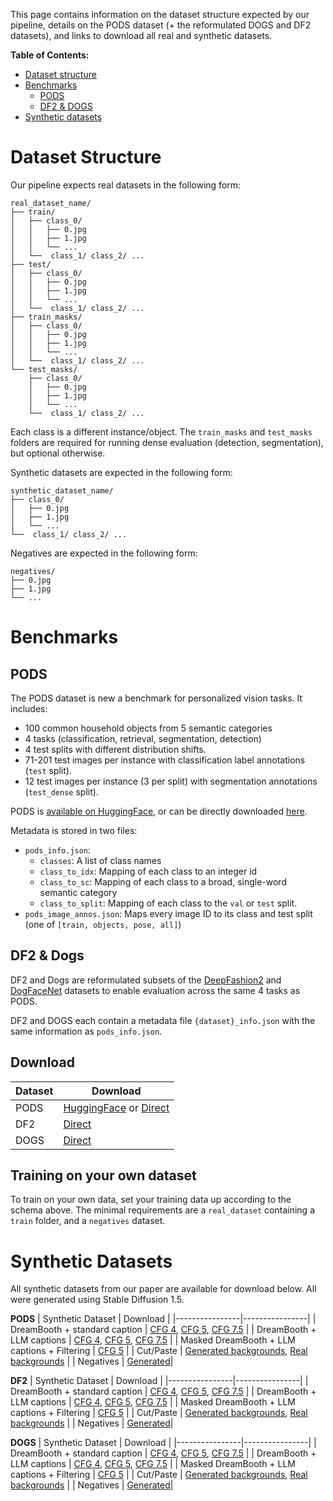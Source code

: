 This page contains information on the dataset structure expected by our pipeline, details on the PODS dataset (+ the reformulated DOGS and DF2 datasets), and links to download all real and synthetic datasets. 

**Table of Contents:**
* [Dataset structure](#dataset-structure)
* [Benchmarks](#benchmarks)
  * [PODS](#pods)
  * [DF2 & DOGS](#df2--dogs)
* [Synthetic datasets](#synthetic-datasets)

# Dataset Structure
Our pipeline expects real datasets in the following form:
```
real_dataset_name/
├── train/
│   ├── class_0/
│   │   ├── 0.jpg
│   │   ├── 1.jpg
│   │   └── ...
│   └──  class_1/ class_2/ ...
├── test/
│   ├── class_0/
│   │   ├── 0.jpg
│   │   ├── 1.jpg
│   │   └── ...
│   └──  class_1/ class_2/ ...
├── train_masks/
│   ├── class_0/
│   │   ├── 0.jpg
│   │   ├── 1.jpg
│   │   └── ...
│   └──  class_1/ class_2/ ...
└── test_masks/
    ├── class_0/
    │   ├── 0.jpg
    │   ├── 1.jpg
    │   └── ...
    └──  class_1/ class_2/ ...
```
Each class is a different instance/object. The `train_masks` and `test_masks` folders are required for running dense evaluation (detection, segmentation), but optional otherwise.

Synthetic datasets are expected in the following form:
```
synthetic_dataset_name/
├── class_0/
│   ├── 0.jpg
│   ├── 1.jpg
│   └── ...
└──  class_1/ class_2/ ...
```

Negatives are expected in the following form:
```
negatives/
├── 0.jpg
├── 1.jpg
└── ...
```

# Benchmarks 
## PODS
The PODS dataset is new a benchmark for personalized vision tasks. It includes:
* 100 common household objects from 5 semantic categories
* 4 tasks (classification, retrieval, segmentation, detection)
* 4 test splits with different distribution shifts.
* 71-201 test images per instance with classification label annotations (`test` split).
* 12 test images per instance (3 per split) with segmentation annotations (`test_dense` split).

PODS is [available on HuggingFace](https://huggingface.co/datasets/chaenayo/PODS), or can be directly downloaded [here](https://data.csail.mit.edu/personal_rep/pods.zip).

Metadata is stored in two files:
* `pods_info.json`:
  * `classes`: A list of class names
  * `class_to_idx`: Mapping of each class to an integer id
  * `class_to_sc`: Mapping of each class to a broad, single-word semantic category
  * `class_to_split`: Mapping of each class to the `val` or `test` split.
* `pods_image_annos.json`: Maps every image ID to its class and test split (one of `[train, objects, pose, all]`)    

## DF2 & Dogs
DF2 and Dogs are reformulated subsets of the [DeepFashion2](https://github.com/switchablenorms/DeepFashion2) and [DogFaceNet](https://github.com/GuillaumeMougeot/DogFaceNet) datasets to enable evaluation across the same 4 tasks as PODS.

DF2 and DOGS each contain a metadata file `{dataset}_info.json` with the same information as `pods_info.json`.

## Download
| **Dataset**     | **Download**    |
|-----------------|-----------------|
| PODS            | [HuggingFace](https://huggingface.co/datasets/chaenayo/PODS) or [Direct](https://data.csail.mit.edu/personal_rep/pods.zip) |
| DF2             | [Direct](https://data.csail.mit.edu/personal_rep/df2.zip)    |
| DOGS            | [Direct](https://data.csail.mit.edu/personal_rep/dogs.zip)    |

## Training on your own dataset
To train on your own data, set your training data up according to the schema above. The minimal requirements are a `real_dataset` containing a `train` folder, and a `negatives` dataset.

# Synthetic Datasets
All synthetic datasets from our paper are available for download below. All were generated using Stable Diffusion 1.5.

**PODS**
| Synthetic Dataset | Download |
|----------------|----------------|
| DreamBooth + standard caption | [CFG 4](https://data.csail.mit.edu/personal_rep/syn_data/pods/pods_dreambooth_cfg_4.zip), [CFG 5](https://data.csail.mit.edu/personal_rep/syn_data/pods/pods_dreambooth_cfg_5.zip), [CFG 7.5](https://data.csail.mit.edu/personal_rep/syn_data/pods/pods_dreambooth_cfg_7.5.zip) |
| DreamBooth + LLM captions | [CFG 4](https://data.csail.mit.edu/personal_rep/syn_data/pods/pods_dreambooth_llm_cfg_4.zip), [CFG 5](https://data.csail.mit.edu/personal_rep/syn_data/pods/pods_dreambooth_llm_cfg_5.zip), [CFG 7.5](https://data.csail.mit.edu/personal_rep/syn_data/pods/pods_dreambooth_llm_cfg_7.5.zip) |
| Masked DreamBooth + LLM captions + Filtering | [CFG 5](https://data.csail.mit.edu/personal_rep/syn_data/pods/pods_dreambooth_llm_masked_filtered_cfg_5.zip) |
| Cut/Paste | [Generated backgrounds](https://data.csail.mit.edu/personal_rep/syn_data/pods/pods_cut_and_paste_sd_background.zip), [Real backgrounds](https://data.csail.mit.edu/personal_rep/syn_data/pods/pods_cut_and_paste_real_background.zip) |
| Negatives | [Generated](https://data.csail.mit.edu/personal_rep/syn_data/pods/pods_negatives.zip)|

**DF2**
| Synthetic Dataset | Download |
|----------------|----------------|
| DreamBooth + standard caption | [CFG 4](https://data.csail.mit.edu/personal_rep/syn_data/df2/df2_dreambooth_cfg_4.zip), [CFG 5](https://data.csail.mit.edu/personal_rep/syn_data/df2/df2_dreambooth_cfg_5.zip), [CFG 7.5](https://data.csail.mit.edu/personal_rep/syn_data/df2/df2_dreambooth_cfg_7.5.zip) |
| DreamBooth + LLM captions | [CFG 4](https://data.csail.mit.edu/personal_rep/syn_data/df2/df2_dreambooth_llm_cfg_4.zip), [CFG 5](https://data.csail.mit.edu/personal_rep/syn_data/df2/df2_dreambooth_llm_cfg_5.zip), [CFG 7.5](https://data.csail.mit.edu/personal_rep/syn_data/df2/df2_dreambooth_llm_cfg_7.5.zip) |
| Masked DreamBooth + LLM captions + Filtering | [CFG 5](https://data.csail.mit.edu/personal_rep/syn_data/df2/df2_dreambooth_llm_masked_filtered_cfg_5.zip) |
| Cut/Paste | [Generated backgrounds](https://data.csail.mit.edu/personal_rep/syn_data/df2/df2_cut_and_paste_sd_background.zip), [Real backgrounds](https://data.csail.mit.edu/personal_rep/syn_data/df2/df2_cut_and_paste_real_background.zip) |
| Negatives | [Generated](https://data.csail.mit.edu/personal_rep/syn_data/df2/df2_negatives.zip)|

**DOGS**
| Synthetic Dataset | Download |
|----------------|----------------|
| DreamBooth + standard caption | [CFG 4](https://data.csail.mit.edu/personal_rep/syn_data/dogs/dogs_dreambooth_cfg_4.zip), [CFG 5](https://data.csail.mit.edu/personal_rep/syn_data/dogs/dogs_dreambooth_cfg_5.zip), [CFG 7.5](https://data.csail.mit.edu/personal_rep/syn_data/dogs/dogs_dreambooth_cfg_7.5.zip) |
| DreamBooth + LLM captions | [CFG 4](https://data.csail.mit.edu/personal_rep/syn_data/dogs/dogs_dreambooth_llm_cfg_4.zip), [CFG 5](https://data.csail.mit.edu/personal_rep/syn_data/dogs/dogs_dreambooth_llm_cfg_5.zip), [CFG 7.5](https://data.csail.mit.edu/personal_rep/syn_data/dogs/dogs_dreambooth_llm_cfg_7.5.zip) |
| Masked DreamBooth + LLM captions + Filtering | [CFG 5](https://data.csail.mit.edu/personal_rep/syn_data/dogs/dogs_dreambooth_llm_masked_filtered_cfg_5.zip) |
| Cut/Paste | [Generated backgrounds](https://data.csail.mit.edu/personal_rep/syn_data/dogs/dogs_cut_and_paste_sd_background.zip), [Real backgrounds](https://data.csail.mit.edu/personal_rep/syn_data/dogs/dogs_cut_and_paste_real_background.zip) |
| Negatives | [Generated](https://data.csail.mit.edu/personal_rep/syn_data/dogs/dogs_negatives.zip)|
